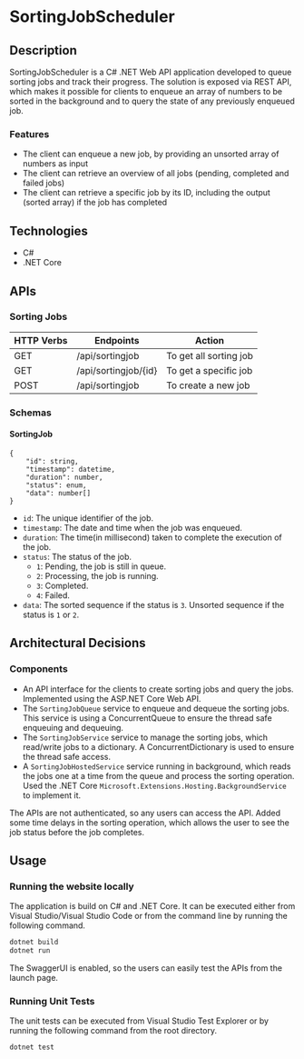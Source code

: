 # SortingJobScheduler

## Description

SortingJobScheduler is a C# .NET Web API application developed to queue sorting jobs and track their progress. The solution is exposed via REST API, which makes it possible for clients to enqueue an array of numbers to be sorted in the background and to query the state of any previously enqueued job.

### Features

* The client can enqueue a new job, by providing an unsorted array of numbers as input
* The client can retrieve an overview of all jobs (pending, completed and failed jobs)
* The client can retrieve a specific job by its ID, including the output (sorted array) if the job has completed


## Technologies
* C#
* .NET Core


## APIs

### Sorting Jobs
| HTTP Verbs | Endpoints | Action |
| --- | --- | --- |
| GET | /api/sortingjob | To get all sorting job |
| GET | /api/sortingjob/{id} | To get a specific job |
| POST | /api/sortingjob | To create a new job |

### Schemas

#### SortingJob

```
{
	"id": string,
	"timestamp": datetime,
	"duration": number,
	"status": enum,
	"data": number[]
}
```

- `id`: The unique identifier of the job.
- `timestamp`: The date and time when the job was enqueued.
- `duration`: The time(in millisecond) taken to complete the execution of the job.
- `status`: The status of the job.
    - `1`: Pending, the job is still in queue.
    - `2`: Processing, the job is running.
	- `3`: Completed.
	- `4`: Failed.
- `data`: The sorted sequence if the status is `3`. Unsorted sequence if the status is `1` or `2`.


## Architectural Decisions

### Components

* An API interface for the clients to create sorting jobs and query the jobs. Implemented using the ASP.NET Core Web API.
* The `SortingJobQueue` service to enqueue and dequeue the sorting jobs. This service is using a ConcurrentQueue to ensure the thread safe enqueuing and dequeuing.
* The `SortingJobService` service to manage the sorting jobs, which read/write jobs to a dictionary. A ConcurrentDictionary is used to ensure the thread safe access. 
* A `SortingJobHostedService` service running in background, which reads the jobs one at a time from the queue and process the sorting operation. Used the .NET Core `Microsoft.Extensions.Hosting.BackgroundService` to implement it. 

The APIs are not authenticated, so any users can access the API. 
Added some time delays in the sorting operation, which allows the user to see the job status before the job completes.


## Usage

### Running the website locally
The application is build on C# and .NET Core. It can be executed either from Visual Studio/Visual Studio Code or from the command line by running the following command.

```cmd
dotnet build
dotnet run
```

The SwaggerUI is enabled, so the users can easily test the APIs from the launch page.

### Running Unit Tests

The unit tests can be executed from Visual Studio Test Explorer or by running the following command from the root directory.

```cmd
dotnet test
```
